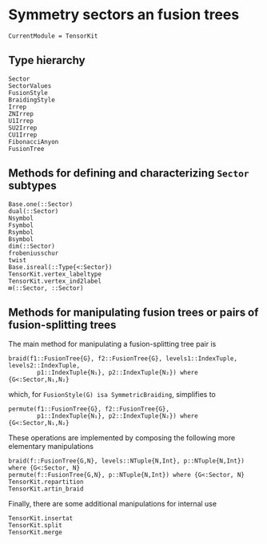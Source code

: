 # Symmetry sectors an fusion trees

```@meta
CurrentModule = TensorKit
```

## Type hierarchy
```@docs
Sector
SectorValues
FusionStyle
BraidingStyle
Irrep
ZNIrrep
U1Irrep
SU2Irrep
CU1Irrep
FibonacciAnyon
FusionTree
```

## Methods for defining and characterizing `Sector` subtypes
```@docs
Base.one(::Sector)
dual(::Sector)
Nsymbol
Fsymbol
Rsymbol
Bsymbol
dim(::Sector)
frobeniusschur
twist
Base.isreal(::Type{<:Sector})
TensorKit.vertex_labeltype
TensorKit.vertex_ind2label
⊠(::Sector, ::Sector)
```

## Methods for manipulating fusion trees or pairs of fusion-splitting trees
The main method for manipulating a fusion-splitting tree pair is
```@docs
braid(f1::FusionTree{G}, f2::FusionTree{G}, levels1::IndexTuple, levels2::IndexTuple,
        p1::IndexTuple{N₁}, p2::IndexTuple{N₂}) where {G<:Sector,N₁,N₂}
```
which, for `FusionStyle(G) isa SymmetricBraiding`, simplifies to
```@docs
permute(f1::FusionTree{G}, f2::FusionTree{G},
        p1::IndexTuple{N₁}, p2::IndexTuple{N₂}) where {G<:Sector,N₁,N₂}
```
These operations are implemented by composing the following more elementary manipulations
```@docs
braid(f::FusionTree{G,N}, levels::NTuple{N,Int}, p::NTuple{N,Int}) where {G<:Sector, N}
permute(f::FusionTree{G,N}, p::NTuple{N,Int}) where {G<:Sector, N}
TensorKit.repartition
TensorKit.artin_braid
```
Finally, there are some additional manipulations for internal use
```@docs
TensorKit.insertat
TensorKit.split
TensorKit.merge
```

